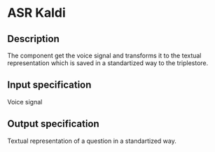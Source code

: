 # ASR Kaldi

## Description

The component get the voice signal and transforms it to the textual representation which is saved in a standartized way to the triplestore.

## Input specification

Voice signal

## Output specification

Textual representation of a question in a standartized way.
